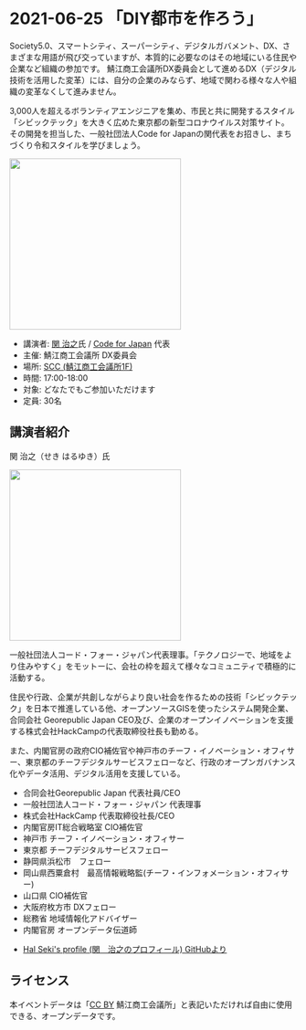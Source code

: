# 2021-06-25 「DIY都市を作ろう」

Society5.0、スマートシティ、スーパーシティ、デジタルガバメント、DX、さまざまな用語が飛び交っていますが、本質的に必要なのはその地域にいる住民や企業など組織の参加です。
鯖江商工会議所DX委員会として進めるDX（デジタル技術を活用した変革）には、自分の企業のみならず、地域で関わる様々な人や組織の変革なくして進みません。

3,000人を超えるボランティアエンジニアを集め、市民と共に開発するスタイル「シビックテック」を大きく広めた東京都の新型コロナウイルス対策サイト。
その開発を担当した、一般社団法人Code for Japanの関代表をお招きし、まちづくり令和スタイルを学びましょう。

<img src="https://raw.githubusercontent.com/halsk/profile/master/images/profile_image3.jpg" height="300">

- 講演者: [関 治之](https://ja.wikipedia.org/wiki/%E9%96%A2%E6%B2%BB%E4%B9%8B)氏 / [Code for Japan](https://www.code4japan.org/) 代表
- 主催: 鯖江商工会議所 DX委員会
- 場所: [SCC (鯖江商工会議所1F)](https://www.google.com/maps/search/%E9%AF%96%E6%B1%9F%E5%95%86%E5%B7%A5%E4%BC%9A%E8%AD%B0%E6%89%80/@35.9469562,136.1832057,20.05z)
- 時間: 17:00-18:00
- 対象: どなたでもご参加いただけます
- 定員: 30名

## 講演者紹介

関 治之（せき はるゆき）氏

<img src="https://raw.githubusercontent.com/halsk/profile/master/images/profile_image.jpg" height="300">

一般社団法人コード・フォー・ジャパン代表理事。「テクノロジーで、地域をより住みやすく」をモットーに、会社の枠を超えて様々なコミュニティで積極的に活動する。

住民や行政、企業が共創しながらより良い社会を作るための技術「シビックテック」を日本で推進している他、オープンソースGISを使ったシステム開発企業、合同会社 Georepublic Japan CEO及び、企業のオープンイノベーションを支援する株式会社HackCampの代表取締役社長も勤める。

また、内閣官房の政府CIO補佐官や神戸市のチーフ・イノベーション・オフィサー、東京都のチーフデジタルサービスフェローなど、行政のオープンガバナンス化やデータ活用、デジタル活用を支援している。

- 合同会社Georepublic Japan 代表社員/CEO
- 一般社団法人コード・フォー・ジャパン 代表理事
- 株式会社HackCamp 代表取締役社長/CEO
- 内閣官房IT総合戦略室 CIO補佐官
- 神戸市 チーフ・イノベーション・オフィサー
- 東京都 チーフデジタルサービスフェロー
- 静岡県浜松市　フェロー
- 岡山県西粟倉村　最高情報戦略監(チーフ・インフォメーション・オフィサー)
- 山口県 CIO補佐官
- 大阪府枚方市 DXフェロー
- 総務省 地域情報化アドバイザー
- 内閣官房 オープンデータ伝道師

* [Hal Seki's profile (関　治之のプロフィール) GitHubより](https://github.com/halsk/profile)

## ライセンス

本イベントデータは「[CC BY](https://creativecommons.org/licenses/by/4.0/deed.ja) 鯖江商工会議所」と表記いただければ自由に使用できる、オープンデータです。

